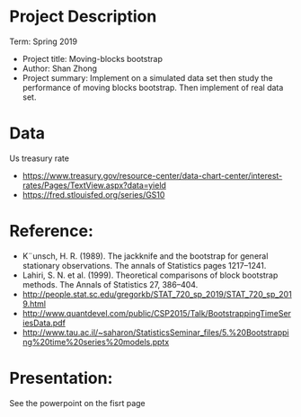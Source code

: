 # Project Description
Term: Spring 2019

+ Project title: Moving-blocks bootstrap
+ Author: Shan Zhong
+ Project summary: Implement on a simulated data set then study the performance of moving blocks bootstrap. Then implement of real data set.

# Data
Us treasury rate 

+ https://www.treasury.gov/resource-center/data-chart-center/interest-rates/Pages/TextView.aspx?data=yield
+ https://fred.stlouisfed.org/series/GS10

# Reference:

+ K¨unsch, H. R. (1989). The jackknife and the bootstrap for general stationary observations. The annals
of Statistics pages 1217–1241.
+ Lahiri, S. N. et al. (1999). Theoretical comparisons of block bootstrap methods. The Annals of Statistics
27, 386–404.
+ http://people.stat.sc.edu/gregorkb/STAT_720_sp_2019/STAT_720_sp_2019.html
+ http://www.quantdevel.com/public/CSP2015/Talk/BootstrappingTimeSeriesData.pdf
+ http://www.tau.ac.il/~saharon/StatisticsSeminar_files/5.%20Bootstrapping%20time%20series%20models.pptx

# Presentation:

See the powerpoint on the fisrt page

